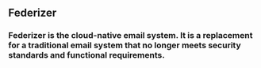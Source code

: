 ## Federizer
### Federizer is the cloud-native email system. It is a replacement for a traditional email system that no longer meets security standards and functional requirements.
